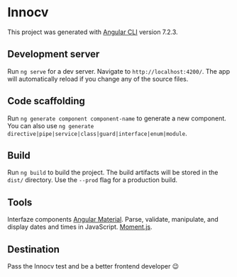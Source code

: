 # Innocv

This project was generated with [Angular CLI](https://github.com/angular/angular-cli) version 7.2.3.

## Development server

Run `ng serve` for a dev server. Navigate to `http://localhost:4200/`. The app will automatically reload if you change any of the source files.

## Code scaffolding

Run `ng generate component component-name` to generate a new component. You can also use `ng generate directive|pipe|service|class|guard|interface|enum|module`.

## Build

Run `ng build` to build the project. The build artifacts will be stored in the `dist/` directory. Use the `--prod` flag for a production build.

## Tools

Interfaze components [Angular Material](https://material.angular.io/).
Parse, validate, manipulate, and display dates and times in JavaScript. [Moment.js](https://momentjs.com/).

## Destination

Pass the Innocv test and be a better frontend developer :wink:

